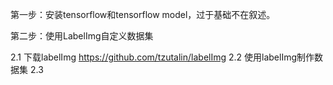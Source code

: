 第一步：安装tensorflow和tensorflow model，过于基础不在叙述。

第二步：使用LabelImg自定义数据集

2.1 下载labelImg https://github.com/tzutalin/labelImg
2.2 使用labelImg制作数据集
2.3 
